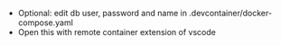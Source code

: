 - Optional: edit db user, password and name in .devcontainer/docker-compose.yaml
- Open this with remote container extension of vscode